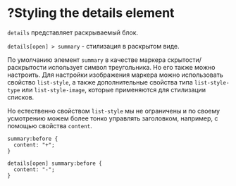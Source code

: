 # ?Styling the details element

`details` представляет раскрываемый блок.

`details[open] > summary` - стилизация в раскрытом виде.

По умолчанию элемент `summary` в качестве маркера скрытости/раскрытости использует символ треугольника. Но его также можно настроить. Для настройки изображения маркера можно использовать свойство `list-style`, а также дополнительные свойства типа `list-style-type` или `list-style-image`, которые применяются для стилизации списков.

Но естественно свойством `list-style` мы не ограничены и по своему усмотрению можем более тонко управлять заголовком, например, с помощью свойства `content`.

~~~
summary:before {
  content: "+";
}

details[open] summary:before {
  content: "-";
}
~~~
